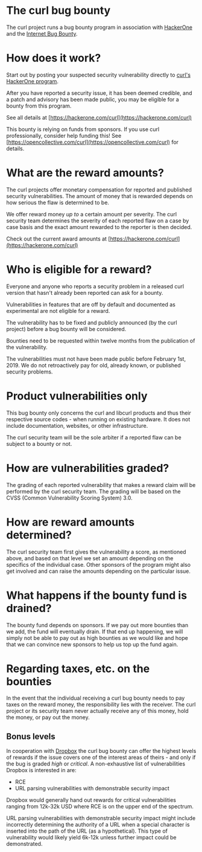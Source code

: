 # The curl bug bounty

The curl project runs a bug bounty program in association with
[HackerOne](https://www.hackerone.com) and the [Internet Bug Bounty](https://internetbugbounty.org).

# How does it work?

Start out by posting your suspected security vulnerability directly
to [curl's HackerOne program](https://hackerone.com/curl).

After you have reported a security issue, it has been deemed credible, and a patch and advisory has been made public,
you may be eligible for a bounty from this program.

See all details at [https://hackerone.com/curl](https://hackerone.com/curl)

This bounty is relying on funds from sponsors. If you use curl professionally, consider help funding this! See
[https://opencollective.com/curl](https://opencollective.com/curl) for details.

# What are the reward amounts?

The curl projects offer monetary compensation for reported and published security vulnerabilities. The amount of money
that is rewarded depends on how serious the flaw is determined to be.

We offer reward money *up to* a certain amount per severity. The curl security team determines the severity of each
reported flaw on a case by case basis and the exact amount rewarded to the reporter is then decided.

Check out the current award amounts at [https://hackerone.com/curl](https://hackerone.com/curl)

# Who is eligible for a reward?

Everyone and anyone who reports a security problem in a released curl version that hasn't already been reported can ask
for a bounty.

Vulnerabilities in features that are off by default and documented as experimental are not eligible for a reward.

The vulnerability has to be fixed and publicly announced (by the curl project)
before a bug bounty will be considered.

Bounties need to be requested within twelve months from the publication of the vulnerability.

The vulnerabilities must not have been made public before February 1st, 2019. We do not retroactively pay for old,
already known, or published security problems.

# Product vulnerabilities only

This bug bounty only concerns the curl and libcurl products and thus their respective source codes - when running on
existing hardware. It does not include documentation, websites, or other infrastructure.

The curl security team will be the sole arbiter if a reported flaw can be subject to a bounty or not.

# How are vulnerabilities graded?

The grading of each reported vulnerability that makes a reward claim will be performed by the curl security team. The
grading will be based on the CVSS
(Common Vulnerability Scoring System) 3.0.

# How are reward amounts determined?

The curl security team first gives the vulnerability a score, as mentioned above, and based on that level we set an
amount depending on the specifics of the individual case. Other sponsors of the program might also get involved and can
raise the amounts depending on the particular issue.

# What happens if the bounty fund is drained?

The bounty fund depends on sponsors. If we pay out more bounties than we add, the fund will eventually drain. If that
end up happening, we will simply not be able to pay out as high bounties as we would like and hope that we can convince
new sponsors to help us top up the fund again.

# Regarding taxes, etc. on the bounties

In the event that the individual receiving a curl bug bounty needs to pay taxes on the reward money, the responsibility
lies with the receiver. The curl project or its security team never actually receive any of this money, hold the money,
or pay out the money.

## Bonus levels

In cooperation with [Dropbox](https://www.dropbox.com) the curl bug bounty can offer the highest levels of rewards if
the issue covers one of the interest areas of theirs - and only if the bug is graded *high* or *critical*. A
non-exhaustive list of vulnerabilities Dropbox is interested in are:

- RCE
- URL parsing vulnerabilities with demonstrable security impact

Dropbox would generally hand out rewards for critical vulnerabilities ranging from 12k-32k USD where RCE is on the upper
end of the spectrum.

URL parsing vulnerabilities with demonstrable security impact might include incorrectly determining the authority of a
URL when a special character is inserted into the path of the URL (as a hypothetical). This type of vulnerability would
likely yield 6k-12k unless further impact could be demonstrated.
